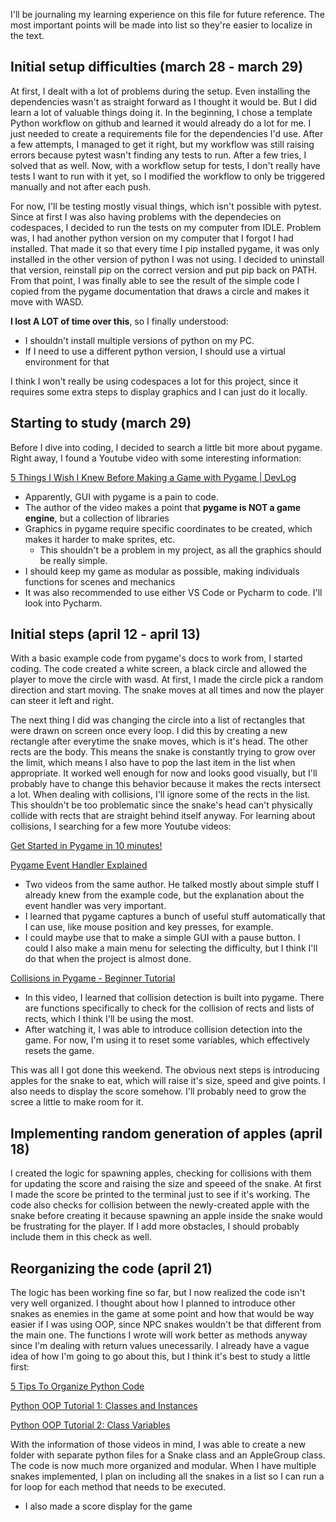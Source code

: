 I'll be journaling my learning experience on this file for future reference. The most important points will be made into list so they're easier to localize in the text.

## Initial setup difficulties (march 28 - march 29)

At first, I dealt with a lot of problems during the setup. Even installing the dependencies wasn't as straight forward as I thought it would be. But I did learn a lot of valuable things doing it.
In the beginning, I chose a template Python workflow on github and learned it would already do a lot for me. I just needed to create a requirements file for the dependencies I'd use.
After a few attempts, I managed to get it right, but my workflow was still raising errors because pytest wasn't finding any tests to run. After a few tries, I solved that as well.
Now, with a workflow setup for tests, I don't really have tests I want to run with it yet, so I modified the workflow to only be triggered manually and not after each push.

For now, I'll be testing mostly visual things, which isn't possible with pytest. Since at first I was also having problems with the dependecies on codespaces, I decided to run the tests on my computer from IDLE.
Problem was, I had another python version on my computer that I forgot I had installed. That made it so that every time I pip installed pygame, it was only installed in the other version of python I was not using.
I decided to uninstall that version, reinstall pip on the correct version and put pip back on PATH. From that point, I was finally able to see the result of the simple code I copied from the pygame documentation that draws a circle
and makes it move with WASD.

**I lost A LOT of time over this**, so I finally understood:
  - I shouldn't install multiple versions of python on my PC.
  - If I need to use a different python version, I should use a virtual environment for that

I think I won't really be using codespaces a lot for this project, since it requires some extra steps to display graphics and I can just do it locally.
## Starting to study (march 29)

Before I dive into coding, I decided to search a little bit more about pygame. Right away, I found a Youtube video with some interesting information:

[5 Things I Wish I Knew Before Making a Game with Pygame | DevLog](https://www.youtube.com/watch?v=6iUYLqIrV7s)
  - Apparently, GUI with pygame is a pain to code.
  - The author of the video makes a point that **pygame is NOT a game engine**, but a collection of libraries
  - Graphics in pygame require specific coordinates to be created, which makes it harder to make sprites, etc.
    - This shouldn't be a problem in my project, as all the graphics should be really simple.
  - I should keep my game as modular as possible, making individuals functions for scenes and mechanics
  - It was also recommended to use either VS Code or Pycharm to code. I'll look into Pycharm.

## Initial steps (april 12 - april 13)

With a basic example code from pygame's docs to work from, I started coding. The code created a white screen, a black circle and allowed the player to move the circle with wasd. At first, I made the circle pick a random direction and start moving. The snake moves at all times and now the player can steer it left and right.

The next thing I did was changing the circle into a list of rectangles that were drawn on screen once every loop. I did this by creating a new rectangle after everytime the snake moves, which is it's head. The other rects are the body. This means the snake is constantly trying to grow over the limit, which means I also have to pop the last item in the list when appropriate. It worked well enough for now and looks good visually, but I'll probably have to change this behavior because it makes the rects intersect a lot. When dealing with collisions, I'll ignore some of the rects in the list. This shouldn't be too problematic since the snake's head can't physically collide with rects that are straight behind itself anyway. For learning about collisions, I searching for a few more Youtube videos:

[Get Started in Pygame in 10 minutes!](https://www.youtube.com/watch?v=y9VG3Pztok8)

[Pygame Event Handler Explained](https://www.youtube.com/watch?v=KR2zP6yuWAs&t=4s)
  - Two videos from the same author. He talked mostly about simple stuff I already knew from the example code, but the explanation about the event handler was very important.
  - I learned that pygame captures a bunch of useful stuff automatically that I can use, like mouse position and key presses, for example.
  - I could maybe use that to make a simple GUI with a pause button. I could I also make a main menu for selecting the difficulty, but I think I'll do that when the project is almost done.

[Collisions in Pygame - Beginner Tutorial](https://www.youtube.com/watch?v=BHr9jxKithk)
  - In this video, I learned that collision detection is built into pygame. There are functions specifically to check for the collision of rects and lists of rects, which I think I'll be using the most.
  - After watching it, I was able to introduce collision detection into the game. For now, I'm using it to reset some variables, which effectively resets the game.

This was all I got done this weekend. The obvious next steps is introducing apples for the snake to eat, which will raise it's size, speed and give points. I also needs to display the score somehow. I'll probably need to grow the scree a little to make room for it.

## Implementing random generation of apples (april 18)

I created the logic for spawning apples, checking for collisions with them for updating the score and raising the size and speeed of the snake. At first I made the score be printed to the terminal just to see if it's working. The code also checks for collision between the newly-created apple with the snake before creating it because spawning an apple inside the snake would be frustrating for the player. If I add more obstacles, I should probably include them in this check as well.

## Reorganizing the code (april 21)

The logic has been working fine so far, but I now realized the code isn't very well organized. I thought about how I planned to introduce other snakes as enemies in the game at some point and how that would be way easier if I was using OOP, since NPC snakes wouldn't be that different from the main one. The functions I wrote will work better as methods anyway since I'm dealing with return values unecessarily. I already have a vague idea of how I'm going to go about this, but I think it's best to study a little first:

[5 Tips To Organize Python Code](https://www.youtube.com/watch?v=e9yMYdnSlUA&t=1s)

[Python OOP Tutorial 1: Classes and Instances](https://www.youtube.com/watch?v=ZDa-Z5JzLYM)

[Python OOP Tutorial 2: Class Variables](https://www.youtube.com/watch?v=BJ-VvGyQxho)

With the information of those videos in mind, I was able to create a new folder with separate python files for a Snake class and an AppleGroup class. The code is now much more organized and modular. When I have multiple snakes implemented, I plan on including all the snakes in a list so I can run a for loop for each method that needs to be executed.

  - I also made a score display for the game
